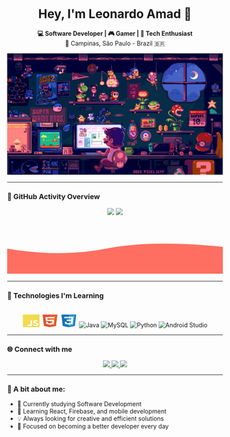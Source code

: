 <h1 align="center">Hey, I'm Leonardo Amad 👋</h1>

<p align="center">
  <b>💻 Software Developer | 🎮 Gamer | 🚀 Tech Enthusiast</b><br>
  📍 Campinas, São Paulo - Brazil 🇧🇷
</p>

<div align="center">
  <img src="dev.gif" />
</div>

---

### 🚀 GitHub Activity Overview

<div align="center">
  <img height="180em" src="https://github-readme-stats.vercel.app/api?username=LeonardoAmad&show_icons=true&theme=radical&include_all_commits=true&count_private=true&title_color=ff6f61&icon_color=ff6f61&custom_title=🔥+My+GitHub+Stats"/>
  <img height="180em" src="https://github-readme-stats.vercel.app/api/top-langs/?username=LeonardoAmad&layout=compact&langs_count=8&theme=radical&title_color=ff6f61&custom_title=🧠+Languages+I+Use+Most"/>
</div>

<br/>

<!-- Animated Wave SVG -->

<div align="center">
  <svg viewBox="0 0 120 28" xmlns="http://www.w3.org/2000/svg" fill="#ff6f61">
    <path d="M0 30 V12 Q30 17 55 12 T120 11 V30z">
      <animate 
        attributeName="d" 
        dur="4s" 
        repeatCount="indefinite"
        values="
          M0 30 V12 Q30 17 55 12 T120 11 V30z;
          M0 30 V14 Q30 19 55 14 T120 13 V30z;
          M0 30 V12 Q30 17 55 12 T120 11 V30z
        "
      />
    </path>
  </svg>
</div>

---

### 🧠 Technologies I'm Learning

<div align="center" style="display: inline_block"><br>
  <img alt="JavaScript" height="30" width="40" src="https://raw.githubusercontent.com/devicons/devicon/master/icons/javascript/javascript-plain.svg">
  <img alt="HTML" height="30" width="40" src="https://raw.githubusercontent.com/devicons/devicon/master/icons/html5/html5-original.svg">
  <img alt="CSS" height="30" width="40" src="https://raw.githubusercontent.com/devicons/devicon/master/icons/css3/css3-original.svg">
  <img alt="Java" height="30" width="40" src="https://cdn.jsdelivr.net/gh/devicons/devicon/icons/java/java-original.svg" />
  <img alt="MySQL" height="30" width="40" src="https://cdn.jsdelivr.net/gh/devicons/devicon/icons/mysql/mysql-original-wordmark.svg" />
  <img alt="Python" height="30" width="40" src="https://cdn.jsdelivr.net/gh/devicons/devicon/icons/python/python-original.svg" />
  <img alt="Android Studio" height="30" width="40" src="https://cdn.jsdelivr.net/gh/devicons/devicon/icons/androidstudio/androidstudio-original.svg" />
</div>

---

### 🌐 Connect with me

<div align="center">
  <a href="mailto:leozinho.amad10@gmail.com" target="_blank">
    <img src="https://img.shields.io/badge/Gmail-D14836?style=for-the-badge&logo=gmail&logoColor=white" />
  </a>
  <a href="https://br.linkedin.com/in/leonardo-amad-497958266" target="_blank">
    <img src="https://img.shields.io/badge/LinkedIn-0077B5?style=for-the-badge&logo=linkedin&logoColor=white" />
  </a>
  <a href="https://www.instagram.com/darkleek_/" target="_blank">
    <img src="https://img.shields.io/badge/Instagram-E4405F?style=for-the-badge&logo=instagram&logoColor=white" />
  </a>
</div>

---

### 📌 A bit about me:

- 🔭 Currently studying Software Development  
- 🌱 Learning React, Firebase, and mobile development  
- 💡 Always looking for creative and efficient solutions  
- 🎯 Focused on becoming a better developer every day  
